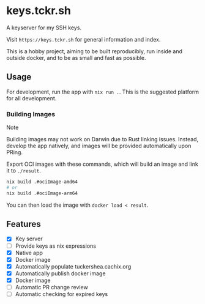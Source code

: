 # keys.tckr.sh

A keyserver for my SSH keys.

Visit `https://keys.tckr.sh` for general information and index.

This is a hobby project, aiming to be built reproducibly,
run inside and outside docker,
and to be as small and fast as possible.

## Usage

For development, run the app with `nix run .`. This is the suggested
platform for all development.

### Building Images

> [!NOTE]
> Building images may not work on
> Darwin due to Rust linking issues. Instead, develop the app
> natively, and images will be provided automatically upon PRing.

Export OCI images with these commands, which will
build an image and link it to `./result`. 

```sh
nix build .#ociImage-amd64
# or
nix build .#ociImage-arm64
```

You can then load the image with `docker load < result`.

## Features

- [x] Key server
- [ ] Provide keys as nix expressions
- [x] Native app
- [x] Docker image
- [x] Automatically populate tuckershea.cachix.org
- [x] Automatically publish docker image
- [x] Docker image
- [ ] Automatic PR change review
- [ ] Automatic checking for expired keys
